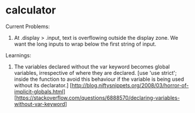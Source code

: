 # calculator

Current Problems:
1. At .display > .input, text is overflowing outside the display zone. We want the long inputs to wrap below the first string of input.

Learnings:
1. The variables declared without the var keyword becomes global variables, irrespective of where they are declared. [use 'use strict'; inside the function to avoid this behaviour if the variable is being used without its declarator.] [http://blog.niftysnippets.org/2008/03/horror-of-implicit-globals.html] [https://stackoverflow.com/questions/6888570/declaring-variables-without-var-keyword]